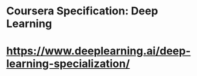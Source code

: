 # Coursera Specification: Deep Learning
# https://www.deeplearning.ai/deep-learning-specialization/
